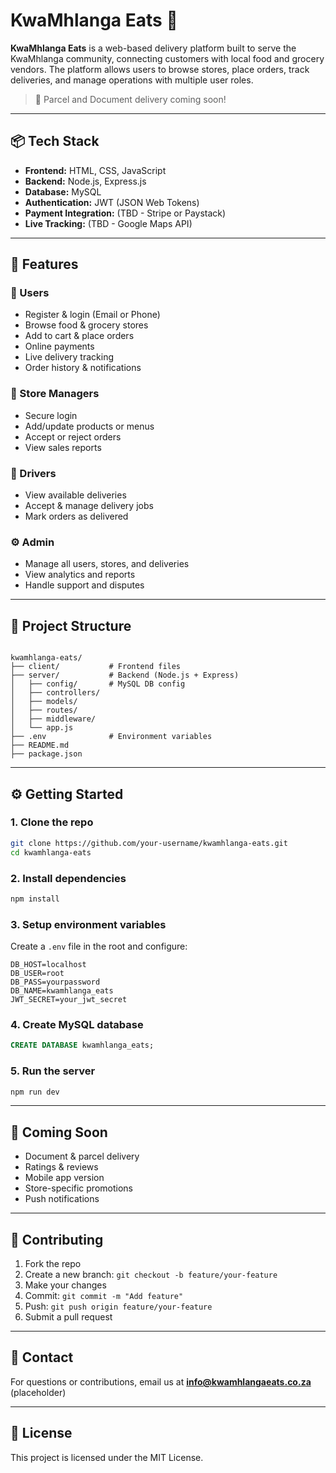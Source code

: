 
# KwaMhlanga Eats 🛵

**KwaMhlanga Eats** is a web-based delivery platform built to serve the KwaMhlanga community, connecting customers with local food and grocery vendors. The platform allows users to browse stores, place orders, track deliveries, and manage operations with multiple user roles.

> 🚧 Parcel and Document delivery coming soon!

---

## 📦 Tech Stack

- **Frontend:** HTML, CSS, JavaScript
- **Backend:** Node.js, Express.js
- **Database:** MySQL
- **Authentication:** JWT (JSON Web Tokens)
- **Payment Integration:** (TBD - Stripe or Paystack)
- **Live Tracking:** (TBD - Google Maps API)

---

## 🚀 Features

### 👥 Users
- Register & login (Email or Phone)
- Browse food & grocery stores
- Add to cart & place orders
- Online payments
- Live delivery tracking
- Order history & notifications

### 🏪 Store Managers
- Secure login
- Add/update products or menus
- Accept or reject orders
- View sales reports

### 🛵 Drivers
- View available deliveries
- Accept & manage delivery jobs
- Mark orders as delivered

### ⚙️ Admin
- Manage all users, stores, and deliveries
- View analytics and reports
- Handle support and disputes

---

## 🧱 Project Structure

```

kwamhlanga-eats/
├── client/           # Frontend files
├── server/           # Backend (Node.js + Express)
│   ├── config/       # MySQL DB config
│   ├── controllers/
│   ├── models/
│   ├── routes/
│   ├── middleware/
│   └── app.js
├── .env              # Environment variables
├── README.md
├── package.json

````

---

## ⚙️ Getting Started

### 1. Clone the repo
```bash
git clone https://github.com/your-username/kwamhlanga-eats.git
cd kwamhlanga-eats
````

### 2. Install dependencies

```bash
npm install
```

### 3. Setup environment variables

Create a `.env` file in the root and configure:

```env
DB_HOST=localhost
DB_USER=root
DB_PASS=yourpassword
DB_NAME=kwamhlanga_eats
JWT_SECRET=your_jwt_secret
```

### 4. Create MySQL database

```sql
CREATE DATABASE kwamhlanga_eats;
```

### 5. Run the server

```bash
npm run dev
```

---

## 📌 Coming Soon

* Document & parcel delivery
* Ratings & reviews
* Mobile app version
* Store-specific promotions
* Push notifications

---

## 🤝 Contributing

1. Fork the repo
2. Create a new branch: `git checkout -b feature/your-feature`
3. Make your changes
4. Commit: `git commit -m "Add feature"`
5. Push: `git push origin feature/your-feature`
6. Submit a pull request

---

## 📧 Contact

For questions or contributions, email us at **[info@kwamhlangaeats.co.za](mailto:info@kwamhlangaeats.co.za)** (placeholder)

---

## 📝 License

This project is licensed under the MIT License.

```


